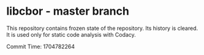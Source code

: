 # libcbor - master branch

This repository contains frozen state of the repository.
Its history is cleared. It is used only for static code
analysis with Codacy.

Commit Time: 1704782264